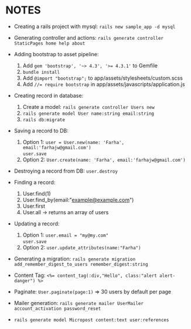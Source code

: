 # NOTES

* Creating a rails project with mysql: `rails new sample_app -d mysql`
* Generating controller and actions: `rails generate controller StaticPages home help about`
* Adding bootstrap to asset pipeline:
    1. Add `gem 'bootstrap', '~> 4.3', '>= 4.3.1'` to Gemfile
    2. `bundle install`
    3. Add `@import "bootstrap";` to app/assets/stylesheets/custom.scss
    4. Add `//= require bootstrap` in app/assets/javascripts/application.js
* Creating record in database:
    1. Create a model: `rails generate controller Users new`
    2. `rails generate model User name:string email:string`
    3. `rails db:migrate`
* Saving a record to DB:
    1. Option 1: `user = User.new(name: 'Farha', email:'farhajw@gmail.com')`  
                  `user.save`
    2. Option 2: `User.create(name: 'Farha', email:'farhajw@gmail.com')`

* Destroying a record from DB:
     `user.destroy`

* Finding a record:
    1. User.find(1)
    2. User.find_by(email:"example@example.com")
    3. User.first
    4. User.all -> returns an array of users

* Updating a record:
    1. Option 1: `user.email = "my@my.com"`  
                  `user.save`
    2. Option 2: `user.update_attributes(name:"Farha")`
 
 * Generating a migration:
   `rails generate migration add_remember_digest_to_users remember_digest:string`

* Content Tag:
    `<%= content_tag(:div,"Hello", class:"alert alert-danger") %>`

* Paginate: `User.paginate(page:1)` => 30 users by default per page
    
* Mailer generation: `rails generate mailer UserMailer account_activation password_reset`
* `rails generate model Micropost content:text user:references`